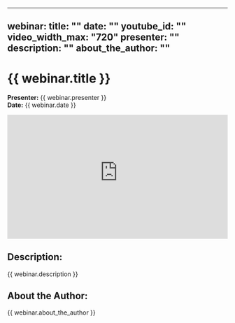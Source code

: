 <!--
WEBINAR TEMPLATE

Instructions:
1. Copy this file to docs/webinars/[webinar-slug].en.md
2. Fill in all the empty values in the front matter
3. Add the webinar to the navigation in mkdocs.yml
4. Delete this comment block

Required fields:
- title: Display name of the webinar
- date: When the webinar was recorded (format: "Month DD, YYYY")
- youtube_id: The video ID from the YouTube URL
- presenter: Name of the person presenting
- description: Brief overview of the webinar content
- about_the_author: Bio information about the presenter
-->

---
webinar:
  title: ""
  date: ""
  youtube_id: ""
  video_width_max: "720"
  presenter: ""
  description: ""
  about_the_author: ""
---

# {{ webinar.title }}

**Presenter:** {{ webinar.presenter }}  
**Date:** {{ webinar.date }}

<div style="position: relative; padding-bottom: 56.25%; height: 0; overflow: hidden; max-width: {{ webinar.video_width_max }}px; margin: 0 auto;">
  <iframe
    style="position: absolute; top: 0; left: 0; width: 100%; height: 100%;"
    src="https://www.youtube-nocookie.com/embed/{{ webinar.youtube_id }}?controls=1&start=0"
    title="{{ webinar.title }}"
    frameborder="0"
    allow="accelerometer; autoplay; clipboard-write; encrypted-media; gyroscope; picture-in-picture; web-share"
    referrerpolicy="strict-origin-when-cross-origin" 
    allowfullscreen>
  </iframe>
</div>

## **Description:**

{{ webinar.description }}

## **About the Author:**

{{ webinar.about_the_author }}
